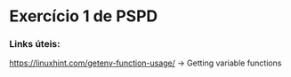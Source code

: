# Exercício 1 de PSPD

### Links úteis:

https://linuxhint.com/getenv-function-usage/ -> Getting variable functions